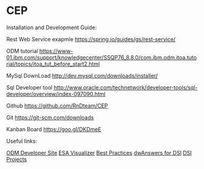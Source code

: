 # CEP

Installation and Development Guide:

Rest Web Service exapmle
https://spring.io/guides/gs/rest-service/

ODM tutorial
https://www-01.ibm.com/support/knowledgecenter/SSQP76_8.8.0/com.ibm.odm.itoa.tutorial/topics/itoa_tut_before_start2.html

MySql DownLoad
http://dev.mysql.com/downloads/installer/

Sql Developer tool
http://www.oracle.com/technetwork/developer-tools/sql-developer/overview/index-097090.html

Github
https://github.com/RnDteam/CEP

Git
https://git-scm.com/downloads

Kanban Board
https://goo.gl/DKDmeE

Useful links:

[ODM Developer Site](https://developer.ibm.com/odm)
[ESA Visualizer](http://solutionbuddy.mybluemix.net/esaviz/)
[Best Practices](https://developer.ibm.com/odm/docs/best-practices/)
[dwAnswers for DSI](https://developer.ibm.com/answers/topics/ds-insights/)
[DSI Projects](https://hub.jazz.net/explore/search?text=odm-dsi&scope=public)

